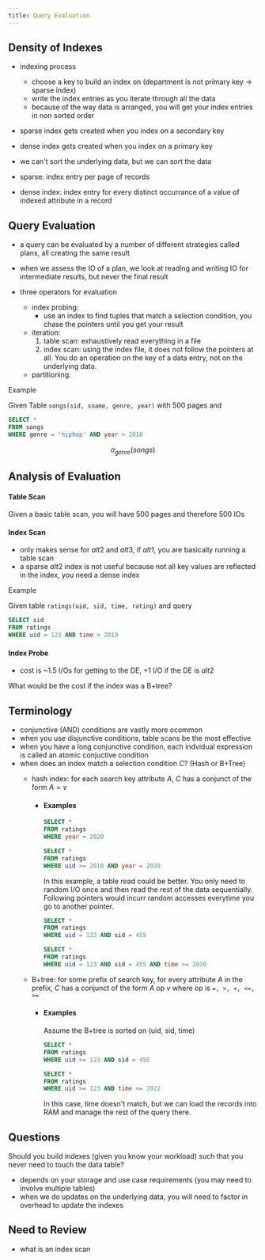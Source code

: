 ```yaml
---
title: Query Evaluation
---
```


## Density of Indexes
- indexing process
  - choose a key to build an index on (department is not primary key -> sparse index)
  - write the index entries as you iterate through all the data
  - because of the way data is arranged, you will get your index entries in non sorted order

- sparse index gets created when you index on a secondary key
- dense index gets created when you index on a primary key

- we can't sort the underlying data, but we can sort the data

- sparse: index entry per page of records
- dense index: index entry for every distinct occurrance of a value of indexed attribute in a record

## Query Evaluation
- a query can be evaluated by a number of different strategies called plans, all creating the same result
- when we assess the IO of a plan, we look at reading and writing IO for intermediate results, but never the final result

- three operators for evaluation
  - index probing:
    - use an index to find tuples that match a selection condition, you chase the pointers until you get your result
  - iteration:
      1. table scan: exhaustively read everything in a file
      2. index scan: using the index file, it does not follow the pointers at all. You do an operation on the key of a data entry, not on the underlying data. 
  - partitioning:

Example

Given Table `songs(sid, sname, genre, year)` with 500 pages and 

``` sql
SELECT * 
FROM songs
WHERE genre = 'hiphop' AND year > 2010
```

$$
    \sigma_{genre}(songs)
$$

## Analysis of Evaluation

#### Table Scan
Given a basic table scan, you will have 500 pages and therefore 500 IOs

#### Index Scan
- only makes sense for $alt2$ and $alt3$, if $alt1$, you are basically running a table scan
- a sparse $alt2$ index is not useful because not all key values are reflected in the index, you need a dense index

Example

Given table `ratings(uid, sid, time, rating)` and query
``` sql
SELECT sid 
FROM ratings 
WHERE uid = 123 AND time > 2019
```

#### Index Probe
- cost is ~1.5 I/Os for getting to the DE, +1 I/O if the DE is $alt2$

What would be the cost if the index was a B+tree?

## Terminology
- conjunctive (AND) conditions are vastly more ocommon 
- when you use disjunctive conditions, table scans be the most effective
- when you have a long conjunctive condition, each indvidual expression is called an atomic conjuctive condition
- when does an index match a selection condition $C$? (Hash or B+Tree)
  - hash index: for each search key attribute $A$, $C$ has a conjunct of the form $A = v$
    - #### Examples
        ``` sql title="invalid"
        SELECT * 
        FROM ratings
        WHERE year = 2020
        ```

        ``` sql title="invalid"
        SELECT * 
        FROM ratings
        WHERE uid >= 2010 AND year = 2020
        ```
        In this example, a table read could be better. You only need to random I/O once and then read the rest of the data sequentially. Following pointers would incurr random accesses everytime you go to another pointer.

        ``` sql title="valid"
        SELECT * 
        FROM ratings
        WHERE uid = 123 AND sid = 455
        ```

        ``` sql title="valid (partial)"
        SELECT * 
        FROM ratings
        WHERE uid = 123 AND sid = 455 AND time >= 2020
        ```
  
  - B+tree: for some prefix of search key, for every attribute $A$ in the prefix, $C$ has a conjunct of the form $A$ op $v$ where op is `=, >, <, <=, >=`
    - #### Examples
        Assume the B+tree is sorted on (uid, sid, time)
        ``` sql title="valid"
        SELECT * 
        FROM ratings
        WHERE uid >= 123 AND sid = 455
        ```

        ``` sql title="valid (partial)"
        SELECT * 
        FROM ratings
        WHERE uid >= 123 AND time <= 2022
        ```
        In this case, time doesn't match, but we can load the records into RAM and manage the rest of the query there. 

## Questions
Should you build indexes (given you know your workload) such that you never need to touch the data table?

- depends on your storage and use case requirements (you may need to involve multiple tables)
- when we do updates on the underlying data, you will need to factor in overhead to update the indexes

## Need to Review
- what is an index scan
